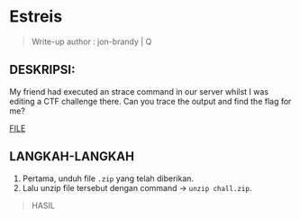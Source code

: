 # Estreis

> Write-up author : jon-brandy | Q

## DESKRIPSI:
My friend had executed an strace command in our server whilst I was editing a CTF challenge there. Can you trace the output and find the flag for me?

[FILE]()

## LANGKAH-LANGKAH
1. Pertama, unduh file `.zip` yang telah diberikan.
2. Lalu unzip file tersebut dengan command -> `unzip chall.zip`.

> HASIL

